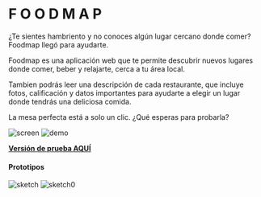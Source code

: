 #  F O O D M A P

¿Te sientes hambriento y no conoces algún lugar cercano donde comer? 
Foodmap llegó para ayudarte.

Foodmap es una aplicación web que te permite descubrir nuevos lugares donde comer, beber y relajarte, cerca a tu área local. 

Tambien podrás leer una descripción de cada restaurante, que incluye fotos, calificación y datos importantes para ayudarte a elegir un lugar donde tendrás una deliciosa comida. 

La mesa perfecta está a solo un clic.
¿Qué esperas para probarla?

![screen](https://user-images.githubusercontent.com/39389947/44143862-f3046b22-a04a-11e8-8a95-1b4b63149cae.jpg)
![demo](https://user-images.githubusercontent.com/39389947/44144060-b4d6950e-a04b-11e8-8937-5022b824b52d.jpg)


[**Versión de prueba AQUÍ**](https://marimeli.github.io/lim-2018-01-foodmap/src/)

#### Prototipos 

![sketch](https://user-images.githubusercontent.com/39389947/44143896-0ef5bc46-a04b-11e8-8c4a-08107b970de3.jpg)
![sketch0](https://user-images.githubusercontent.com/39389947/44143900-12138aca-a04b-11e8-8fdc-33edb9fa5d8c.jpg)